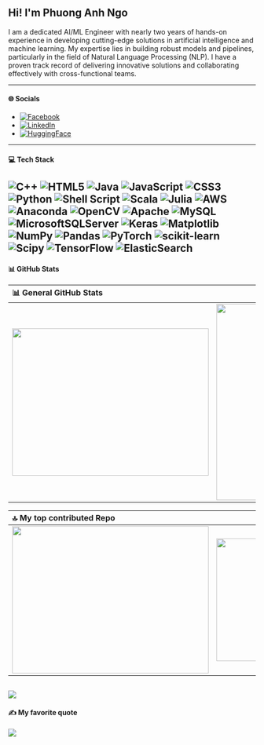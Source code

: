 ## Hi! I'm Phuong Anh Ngo
I am a dedicated AI/ML Engineer with nearly two years of hands-on experience in developing cutting-edge solutions in artificial intelligence and machine learning. My expertise lies in building robust models and pipelines, particularly in the field of Natural Language Processing (NLP). I have a proven track record of delivering innovative solutions and collaborating effectively with cross-functional teams. 

---
#### 🌐 Socials
  - [![Facebook](https://img.shields.io/badge/Facebook-%231877F2.svg?logo=Facebook&logoColor=white)](https://www.facebook.com/faaacorn/)
  - [![LinkedIn](https://img.shields.io/badge/LinkedIn-%230077B5.svg?logo=linkedin&logoColor=white)](https://www.linkedin.com/in/anh-ngo-phuong-081769252/)
  - [![HuggingFace](https://img.shields.io/badge/HuggingFace-%23E4405F.svg?logoColor=yellow)](https://huggingface.co/Phanh2532)
---
#### 💻 Tech Stack
![C++](https://img.shields.io/badge/c++-%2300599C.svg?style=plastic&logo=c%2B%2B&logoColor=white) ![HTML5](https://img.shields.io/badge/html5-%23E34F26.svg?style=plastic&logo=html5&logoColor=white) ![Java](https://img.shields.io/badge/java-%23ED8B00.svg?style=plastic&logo=openjdk&logoColor=white) ![JavaScript](https://img.shields.io/badge/javascript-%23323330.svg?style=plastic&logo=javascript&logoColor=%23F7DF1E) ![CSS3](https://img.shields.io/badge/css3-%231572B6.svg?style=plastic&logo=css3&logoColor=white) ![Python](https://img.shields.io/badge/python-3670A0?style=plastic&logo=python&logoColor=ffdd54) ![Shell Script](https://img.shields.io/badge/shell_script-%23121011.svg?style=plastic&logo=gnu-bash&logoColor=white) ![Scala](https://img.shields.io/badge/scala-%23DC322F.svg?style=plastic&logo=scala&logoColor=white) ![Julia](https://img.shields.io/badge/-Julia-9558B2?style=plastic&logo=julia&logoColor=white) ![AWS](https://img.shields.io/badge/AWS-%23FF9900.svg?style=plastic&logo=amazon-aws&logoColor=white) ![Anaconda](https://img.shields.io/badge/Anaconda-%2344A833.svg?style=plastic&logo=anaconda&logoColor=white) ![OpenCV](https://img.shields.io/badge/opencv-%23white.svg?style=plastic&logo=opencv&logoColor=white) ![Apache](https://img.shields.io/badge/apache-%23D42029.svg?style=plastic&logo=apache&logoColor=white) ![MySQL](https://img.shields.io/badge/mysql-%2300000f.svg?style=plastic&logo=mysql&logoColor=white) ![MicrosoftSQLServer](https://img.shields.io/badge/Microsoft%20SQL%20Server-CC2927?style=plastic&logo=microsoft%20sql%20server&logoColor=white) ![Keras](https://img.shields.io/badge/Keras-%23D00000.svg?style=plastic&logo=Keras&logoColor=white) ![Matplotlib](https://img.shields.io/badge/Matplotlib-%23ffffff.svg?style=plastic&logo=Matplotlib&logoColor=black) ![NumPy](https://img.shields.io/badge/numpy-%23013243.svg?style=plastic&logo=numpy&logoColor=white) ![Pandas](https://img.shields.io/badge/pandas-%23150458.svg?style=plastic&logo=pandas&logoColor=white) ![PyTorch](https://img.shields.io/badge/PyTorch-%23EE4C2C.svg?style=plastic&logo=PyTorch&logoColor=white) ![scikit-learn](https://img.shields.io/badge/scikit--learn-%23F7931E.svg?style=plastic&logo=scikit-learn&logoColor=white) ![Scipy](https://img.shields.io/badge/SciPy-%230C55A5.svg?style=plastic&logo=scipy&logoColor=%white) ![TensorFlow](https://img.shields.io/badge/TensorFlow-%23FF6F00.svg?style=plastic&logo=TensorFlow&logoColor=white) ![ElasticSearch](https://img.shields.io/badge/-ElasticSearch-005571?style=plastic&logo=elasticsearch)
---
#### 📊 GitHub Stats
| 📊 General GitHub Stats         |Github Contributions  |
|:---------------------|------------:|
|<img src="https://github-readme-stats.vercel.app/api?username=phuonganhcorn&theme=dark&hide_border=false&include_all_commits=false&count_private=false" width="400" height="300"><br/>  |<img src="https://github-readme-streak-stats.herokuapp.com/?user=phuonganhcorn&theme=dark&hide_border=false" width="400" height="400"><br/>|


|🔝 My top contributed Repo          |Percentage of languges|
|:---------------------|------------:|
|<img src="https://github-contributor-stats.vercel.app/api?username=phuonganhcorn&limit=5&theme=dark&combine_all_yearly_contributions=true" width="400" height="300"><br/>| <img src="https://github-readme-stats.vercel.app/api/top-langs/?username=phuonganhcorn&theme=dark&hide_border=false&include_all_commits=false&count_private=false&layout=compact" width="350" height="250"><br/>|

[![](https://visitcount.itsvg.in/api?id=phuonganhcorn&icon=0&color=2)](https://visitcount.itsvg.in)
---
#### ✍️ My favorite quote
![](https://quotes-github-readme.vercel.app/api?type=horizontal&theme=dark)

